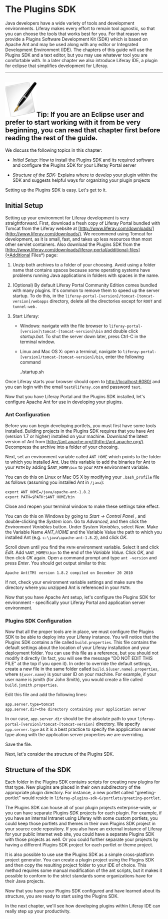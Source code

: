 
# The Plugins SDK
Java developers have a wide variety of tools and development environments. Liferay makes every effort to remain tool agnostic, so that you can choose the tools that works best for you. For that reason we provide a Plugins Software Development Kit (SDK) which is based on Apache Ant and may be used along with any editor or Integrated Development Environment (IDE). The chapters of this guide will use the Plugins SDK and a text editor, but you may use whatever tool you are comfortable with. In a later chapter we also introduce Liferay IDE, a plugin for eclipse that simplifies development for Liferay.

---
 ![tip](../../images/tip-pen-paper.png)**Tip**: If you are an Eclipse user and prefer to start working with it from be very beginning, you can read that chapter first before reading the rest of the guide.
---

We discuss the following topics in this chapter:

-	*Initial Setup:* How to install the Plugins SDK and its required software and configure the Plugins SDK for your Liferay Portal server

-	*Structure of the SDK:* Explains where to develop your plugin within the SDK and suggests helpful ways for organizing your plugin projects

Setting up the Plugins SDK is easy. Let's get to it.

## Initial Setup
Setting up your environment for Liferay development is very straightforward. First, download a fresh copy of Liferay Portal bundled with Tomcat from the Liferay website at [http://www.liferay.com/downloads/](http://www.liferay.com/downloads/). We recommend using Tomcat for development, as it is small, fast, and takes up less resources than most other servlet containers. Also download the Plugins SDK from the [http://www.liferay.com/downloads/liferay-portal/additional-files](*Additional Files*) page:

1.  Unzip both archives to a folder of your choosing. Avoid using a folder name that contains spaces because some operating systems have problems running Java applications in folders with spaces in the name.

2.  (Optional) By default Liferay Portal Community Edition comes bundled with many plugins. It's common to remove them to speed up the server startup. To do this, in the `liferay-portal-[version]/tomcat-[tomcat-version]/webapps` directory, delete all the directories except for `ROOT` and `tunnel-web.`

3.  Start Liferay:

	-   Windows: navigate with the file browser to `liferay-portal-[version]\tomcat-[tomcat-version]\bin` and double click *startup.bat*. To shut the server down later, press Ctrl-C in the terminal window.

	-   Linux and Mac OS X: open a terminal, navigate to `liferay-portal-[version]/tomcat-[tomcat-version]/bin`, enter the following command

		./startup.sh

Once Liferay starts your browser should open to [http://localhost:8080/](http://localhost:8080/) and you can login with the email `test@liferay.com` and password `test`.

Now that you have Liferay Portal and the Plugins SDK installed, let's configure Apache Ant for use in developing your plugins.

### Ant Configuration

Before you can begin developing portlets, you must first have some tools installed. Building projects in the Plugins SDK requires that you have Ant (version 1.7 or higher) installed on your machine. Download the latest version of Ant from [http://ant.apache.org/](http://ant.apache.org/). Decompress the archive into a folder of your choosing.

Next, set an environment variable called `ANT_HOME` which points to the folder to which you installed Ant. Use this variable to add the binaries for Ant to your `PATH` by adding $`ANT_HOME\bin` to your `PATH` environment variable.

You can do this on Linux or Mac OS X by modifying your `.bash_profile` file as follows (assuming you installed Ant in `/java`):

	export ANT_HOME=/java/apache-ant-1.8.2
	export PATH=$PATH:$ANT_HOME/bin

Close and reopen your terminal window to make these settings take effect.

You can do this on Windows by going to *Start -\> Control Panel* , and double-clicking the *System* icon. Go to *Advanced*, and then click the *Environment Variables* button. Under *System Variables*, select *New*. Make the Variable Name *ANT_HOME* and the Variable Value the path to which you installed Ant (e.g. `c:\java\apache-ant-1.8.2`), and click *OK*.

Scroll down until you find the `PATH` environment variable. Select it and click *Edit*. Add `%ANT_HOME%\bin` to the end of the *Variable Value*. Click *OK*, and then click *OK* again. Open a command prompt and type `ant -version` and press *Enter*. You should get output similar to this:

	Apache Ant(TM) version 1.8.2 compiled on December 20 2010

If not, check your environment variable settings and make sure the directory where you unzipped Ant is referenced in your `PATH`.

Now that you have Apache Ant setup, let's configure the Plugins SDK for environment - specifically your Liferay Portal and application server environment.

### Plugins SDK Configuration

Now that all the proper tools are in place, we must configure the Plugins SDK to be able to deploy into your Liferay instance. You will notice that the Plugins SDK contains a file called `build.properties`. This file contains the default settings about the location of your Liferay installation and your deployment folder. You can use this file as a reference, but you should not modify it directly (In fact, you will see the message "DO NOT EDIT THIS FILE" at the top if you open it). In order to override the default settings, create a new file in the same folder called `build.${user.name}.properties`, where `${user.name}` is your user ID on your machine. For example, if your user name is jsmith (for John Smith), you would create a file called `build.jsmith.properties`.

Edit this file and add the following lines:

	app.server.type=tomcat
	app.server.dir=the directory containing your application server

In our case, `app.server.dir` should be the absolute path to your `liferay-portal-[version]/tomcat-[tomcat-version]` directory. We specify `app.server.type` as it is a best practice to specify the appplication server type along with the application server properties we are overriding.

Save the file.

Next, let's consider the structure of the Plugins SDK.

## Structure of the SDK

Each folder in the Plugins SDK contains scripts for creating new plugins for that type. New plugins are placed in their own subdirectory of the appropriate plugin directory. For instance, a new portlet called "greeting-portlet" would reside in `liferay-plugins-sdk-6/portlets/greeting-portlet`.

The Plugins SDK can house all of your plugin projects enterprise-wide, or you can have separate Plugins SDK projects for each plugin. For example, if you have an internal Intranet using Liferay with some custom portlets, you could keep those portlets and themes in their own Plugins SDK project in your source code repository. If you also have an external instance of Liferay for your public Internet web site, you could have a separate Plugins SDK with those projects as well. Or you could further separate your projects by having a different Plugins SDK project for each portlet or theme project.

It is also possible to use use the Plugins SDK as a simple cross-platform project generator. You can create a plugin project using the Plugins SDK and then copy the resulting project folder to your IDE of choice. This method requires some manual modification of the ant scripts, but it makes it possible to conform to the strict standards some organizations have for their Java projects.

Now that you have your Plugins SDK configured and have learned about its structure, you are ready to start using the Plugins SDK.

In the next chapter, we'll see how developing plugins within Liferay IDE can really step up your productivity.
